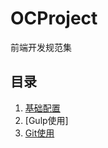 # OCProject
前端开发规范集

## 目录
1. [基础配置](https://github.com/lishan/OCProject/tree/master/Basic)
2. [Gulp使用]
3. [Git使用](https://github.com/lishan/OCProject/tree/master/Git)
